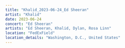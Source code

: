 ```yaml
---
title: "Khalid_2023-06-24_Ed Sheeran"
artist: "Khalid"
date: 2023-06-24
concert: "Ed Sheeran"
artists: "Ed Sheeran, Khalid, Dylan, Rosa Linn"
location: "FedExField"
location_details: "Washington, D.C., United States"
---
```

